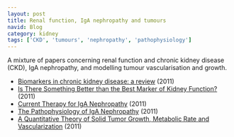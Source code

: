 ```yaml
---
layout: post
title: Renal function, IgA nephropathy and tumours
navid: Blog
category: kidney
tags: ['CKD', 'tumours', 'nephropathy', 'pathophysiology']
---
```


A mixture of papers concerning renal function and chronic kidney disease
(CKD), IgA nephropathy, and modelling tumour vascularisation and growth.

<ul>

<li>
<a
href="http://www.nature.com/ki/journal/v80/n8/full/ki2011198a.html">Biomarkers
in chronic kidney disease: a review</a> (2011)
</li>

<li>
<a href="http://jasn.asnjournals.org/content/22/10/1779.full">Is There
Something Better than the Best Marker of Kidney Function?</a> (2011)
</li>

<li>
<a href="http://jasn.asnjournals.org/content/22/10/1785.abstract">Current
Therapy for IgA Nephropathy</a> (2011)
</li>

<li>
<a href="http://jasn.asnjournals.org/content/22/10/1795.abstract">The
Pathophysiology of IgA Nephropathy</a> (2011)
</li>

<li>
<a
href="http://www.plosone.org/article/info:doi/10.1371/journal.pone.0022973">A
Quantitative Theory of Solid Tumor Growth, Metabolic Rate and
Vascularization</a> (2011)
</li>

</ul>
